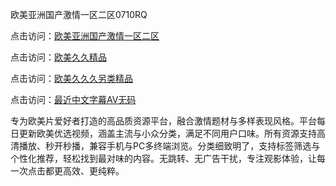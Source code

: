 欧美亚洲国产激情一区二区0710RQ

点击访问：<a href="https://heiliaoga6s9v.pages.dev">欧美亚洲国产激情一区二区</a> 

点击访问：<a href="https://heiliaoga6s9v.pages.dev">欧美久久精品</a> 

点击访问：<a href="https://heiliaoga6s9v.pages.dev">欧美久久久另类精品</a> 

点击访问：<a href="https://heiliaoga6s9v.pages.dev">最近中文字幕AV无码</a> 

专为欧美片爱好者打造的高品质资源平台，融合激情题材与多样表现风格。平台每日更新欧美优选视频，涵盖主流与小众分类，满足不同用户口味。所有资源支持高清播放、秒开秒播，兼容手机与PC多终端浏览。分类细致明了，支持标签筛选与个性化推荐，轻松找到最对味的内容。无跳转、无广告干扰，专注观影体验，让每一次点击都更高效、更纯粹。

<span style="display:none;">[Canonical link](https://github.com/Q20250710/So14 ）</span>
